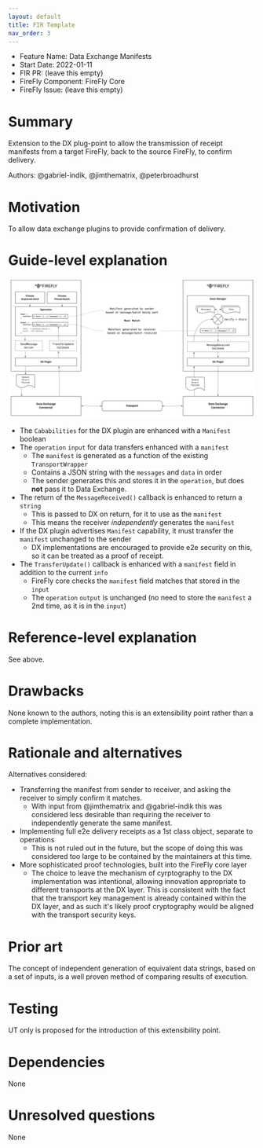 ```yaml
---
layout: default
title: FIR Template
nav_order: 3
---
```


- Feature Name: Data Exchange Manifests
- Start Date: 2022-01-11
- FIR PR: (leave this empty)
- FireFly Component: FireFly Core
- FireFly Issue: (leave this empty)

# Summary
[summary]: #summary

Extension to the DX plug-point to allow the transmission of receipt manifests
from a target FireFly, back to the source FireFly, to confirm delivery.

Authors: @gabriel-indik, @jimthematrix, @peterbroadhurst

# Motivation
[motivation]: #motivation

To allow data exchange plugins to provide confirmation of delivery.

# Guide-level explanation
[guide-level-explanation]: #guide-level-explanation

![FireFly Data Exchange Manifests](./diagrams/data_exchange_manifests.jpg)

- The `Cababilities` for the DX plugin are enhanced with a `Manifest` boolean
- The `operation` `input` for data transfers enhanced with a `manifest`
  - The `manifest` is generated as a function of the existing `TransportWrapper`
  - Contains a JSON string with the `messages` and `data` in order
  - The sender generates this and stores it in the `operation`, but does **not**
    pass it to Data Exchange.
- The return of the `MessageReceived()` callback is enhanced to return a `string`
  - This is passed to DX on return, for it to use as the `manifest`
  - This means the receiver _independently_ generates the `manifest`
- If the DX plugin advertises `Manifest` capability, it must transfer the
  `manifest` unchanged to the sender
  - DX implementations are encouraged to provide e2e security on this, so it
    can be treated as a proof of receipt.
- The `TransferUpdate()` callback is enhanced with a `manifest` field in
  addition to the current `info`
  - FireFly core checks the `manifest` field matches that stored in the `input`
  - The `operation` `output` is unchanged (no need to store the `manifest` a
    2nd time, as it is in the `input`)

# Reference-level explanation
[reference-level-explanation]: #reference-level-explanation

See above.

# Drawbacks
[drawbacks]: #drawbacks

None known to the authors, noting this is an extensibility point rather than
a complete implementation.

# Rationale and alternatives
[alternatives]: #alternatives

Alternatives considered:
- Transferring the manifest from sender to receiver, and asking the receiver
  to simply confirm it matches.
  - With input from @jimthematrix and @gabriel-indik this was considered
    less desirable than requiring the receiver to independently generate the
    same manifest.
- Implementing full e2e delivery receipts as a 1st class object, separate to
  operations
  - This is not ruled out in the future, but the scope of doing this was
    considered too large to be contained by the maintainers at this time.
- More sophisticated proof technologies, built into the FireFly core layer
  - The choice to leave the mechanism of cyrptography to the DX implementation
    was intentional, allowing innovation appropriate to different transports
    at the DX layer. This is consistent with the fact that the transport
    key management is already contained within the DX layer, and as such it's
    likely proof cryptography would be aligned with the transport security keys.

# Prior art
[prior-art]: #prior-art

The concept of independent generation of equivalent data strings, based on a
set of inputs, is a well proven method of comparing results of execution.

# Testing
[testing]: #testing

UT only is proposed for the introduction of this extensibility point.

# Dependencies
[dependencies]: #dependencies

None

# Unresolved questions
[unresolved]: #unresolved-questions

None
